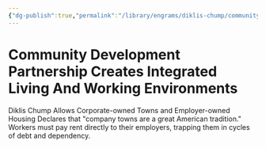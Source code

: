 ```yaml
---
{"dg-publish":true,"permalink":"/library/engrams/diklis-chump/community-development-partnership-creates-integrated-living-and-working-environments/","tags":["DC/Monopoly","DC/AS1"]}
---
```


# Community Development Partnership Creates Integrated Living And Working Environments
Diklis Chump Allows Corporate-owned Towns and Employer-owned Housing
Declares that "company towns are a great American tradition."  
Workers must pay rent directly to their employers, trapping them in cycles of debt and dependency.
